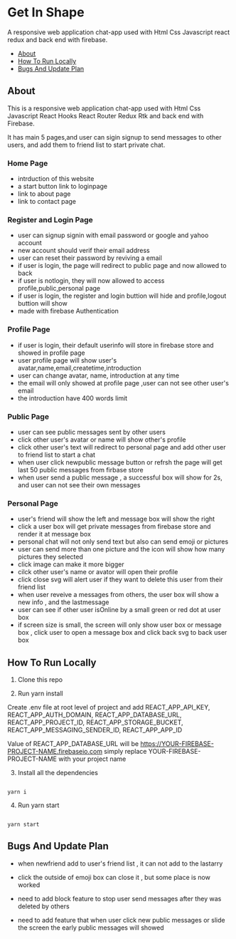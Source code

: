 # Get In Shape

A responsive web application chat-app used with Html Css Javascript react redux and back end with firebase.



- [About](#about)
- [How To Run Locally](#how-to-run-locally)
- [Bugs And Update Plan](#Bugs-and-update-plan)

## About

This is a responsive web application chat-app used with Html Css Javascript React Hooks React Router Redux Rtk and back end with Firebase.

It has main 5 pages,and user can sigin signup to send messages to other users, and add them to friend list to start private chat.

### Home Page

- intrduction of this website
- a start button link to loginpage
- link to about page
- link to contact page

### Register and Login Page

- user can signup signin with email password or google and yahoo account
- new account should verif their email address
- user can reset their password by reviving a email
- if user is login, the page will redirect to public page and now allowed to back
- if user is notlogin, they will now allowed to access profile,public,personal page
- if user is login, the register and login buttion will hide and profile,logout buttion will show
- made with firebase Authentication

### Profile Page

- if user is login, their default userinfo will store in firebase store and showed in profile page
- user profile page will show user's avatar,name,email,createtime,introduction
- user can change avatar, name, introduction at any time
- the email will only showed at profile page ,user can not see other user's email
- the introduction have 400 words limit

### Public Page

- user can see public messages sent by other users
- click other user's avatar or name will show other's profile
- click other user's text will redirect to personal page and add other user to friend list to start a chat
- when user click newpublic message button or refrsh the page will get last 50 public messages from firbase store
- when user send a public message , a successful box will show for 2s, and user can not see their own messages

### Personal Page

- user's friend will show the left and message box will show the right
- click a user box will get private messages from firebase store and render it at message box
- personal chat will not only send text but also can send emoji or pictures
- user can send more than one picture and the icon will show how many pictures they selected
- click image can make it more bigger
- cilck other user's name or avator will open their profile
- click close svg will alert user if they want to delete this user from their friend list
- when user reveive a messages from others, the user box will show a new info , and the lastmessage
- user can see if other user isOnline by a small green or red dot at user box
- if screen size is small, the screen will only show user box or message box , click user to open a message box and click back svg to back user box

## How To Run Locally

1. Clone this repo

2. Run yarn install

Create .env file at root level of project and add REACT_APP_API_KEY, REACT_APP_AUTH_DOMAIN, REACT_APP_DATABASE_URL, REACT_APP_PROJECT_ID, REACT_APP_STORAGE_BUCKET, REACT_APP_MESSAGING_SENDER_ID, REACT_APP_APP_ID

Value of REACT_APP_DATABASE_URL will be https://YOUR-FIREBASE-PROJECT-NAME.firebaseio.com simply replace YOUR-FIREBASE-PROJECT-NAME with your project name

3. Install all the dependencies

```

yarn i

```

4. Run yarn start

```

yarn start

```

## Bugs And Update Plan

- when newfriend add to user's friend list , it can not add to the lastarry

- click the outside of emoji box can close it , but some place is now worked

- need to add block feature to stop user send messages after they was deleted by others

- need to add feature that when user click new public messages or slide the screen the early public messages will showed
